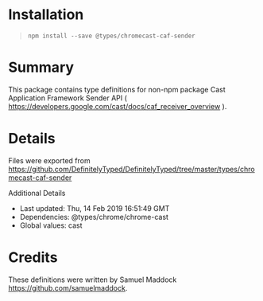 # Installation
> `npm install --save @types/chromecast-caf-sender`

# Summary
This package contains type definitions for non-npm package Cast Application Framework Sender API ( https://developers.google.com/cast/docs/caf_receiver_overview ).

# Details
Files were exported from https://github.com/DefinitelyTyped/DefinitelyTyped/tree/master/types/chromecast-caf-sender

Additional Details
 * Last updated: Thu, 14 Feb 2019 16:51:49 GMT
 * Dependencies: @types/chrome/chrome-cast
 * Global values: cast

# Credits
These definitions were written by Samuel Maddock <https://github.com/samuelmaddock>.
